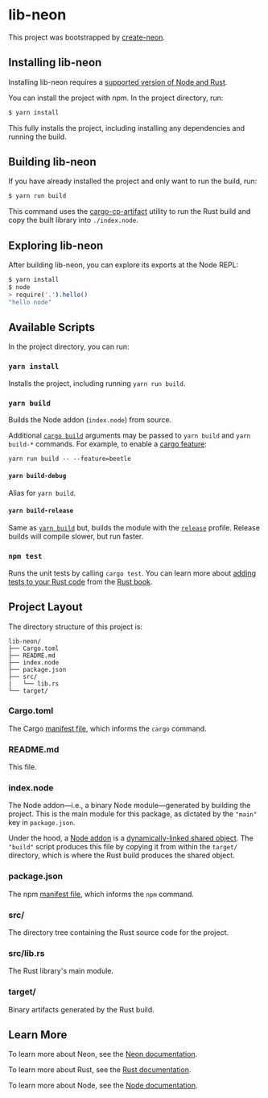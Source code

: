 # lib-neon

This project was bootstrapped by [create-neon](https://www.npmjs.com/package/create-neon).

## Installing lib-neon

Installing lib-neon requires a [supported version of Node and Rust](https://github.com/neon-bindings/neon#platform-support).

You can install the project with npm. In the project directory, run:

```sh
$ yarn install
```

This fully installs the project, including installing any dependencies and running the build.

## Building lib-neon

If you have already installed the project and only want to run the build, run:

```sh
$ yarn run build
```

This command uses the [cargo-cp-artifact](https://github.com/neon-bindings/cargo-cp-artifact) utility to run the Rust build and copy the built library into `./index.node`.

## Exploring lib-neon

After building lib-neon, you can explore its exports at the Node REPL:

```sh
$ yarn install
$ node
> require('.').hello()
"hello node"
```

## Available Scripts

In the project directory, you can run:

### `yarn install`

Installs the project, including running `yarn run build`.

### `yarn build`

Builds the Node addon (`index.node`) from source.

Additional [`cargo build`](https://doc.rust-lang.org/cargo/commands/cargo-build.html) arguments may be passed to `yarn build` and `yarn build-*` commands. For example, to enable a [cargo feature](https://doc.rust-lang.org/cargo/reference/features.html):

```
yarn run build -- --feature=beetle
```

#### `yarn build-debug`

Alias for `yarn build`.

#### `yarn build-release`

Same as [`yarn build`](#npm-build) but, builds the module with the [`release`](https://doc.rust-lang.org/cargo/reference/profiles.html#release) profile. Release builds will compile slower, but run faster.

### `npm test`

Runs the unit tests by calling `cargo test`. You can learn more about [adding tests to your Rust code](https://doc.rust-lang.org/book/ch11-01-writing-tests.html) from the [Rust book](https://doc.rust-lang.org/book/).

## Project Layout

The directory structure of this project is:

```
lib-neon/
├── Cargo.toml
├── README.md
├── index.node
├── package.json
├── src/
|   └── lib.rs
└── target/
```

### Cargo.toml

The Cargo [manifest file](https://doc.rust-lang.org/cargo/reference/manifest.html), which informs the `cargo` command.

### README.md

This file.

### index.node

The Node addon—i.e., a binary Node module—generated by building the project. This is the main module for this package, as dictated by the `"main"` key in `package.json`.

Under the hood, a [Node addon](https://nodejs.org/api/addons.html) is a [dynamically-linked shared object](https://en.wikipedia.org/wiki/Library_(computing)#Shared_libraries). The `"build"` script produces this file by copying it from within the `target/` directory, which is where the Rust build produces the shared object.

### package.json

The npm [manifest file](https://docs.npmjs.com/cli/v7/configuring-npm/package-json), which informs the `npm` command.

### src/

The directory tree containing the Rust source code for the project.

### src/lib.rs

The Rust library's main module.

### target/

Binary artifacts generated by the Rust build.

## Learn More

To learn more about Neon, see the [Neon documentation](https://neon-bindings.com).

To learn more about Rust, see the [Rust documentation](https://www.rust-lang.org).

To learn more about Node, see the [Node documentation](https://nodejs.org).
